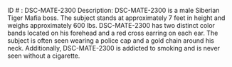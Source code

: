 ID # : DSC-MATE-2300
Description: DSC-MATE-2300 is a male Siberian Tiger Mafia boss. The subject stands at approximately 7 feet in height and weighs approximately 600 lbs. DSC-MATE-2300 has two distinct color bands located on his forehead and a red cross earring on each ear. The subject is often seen wearing a police cap and a gold chain around his neck. Additionally, DSC-MATE-2300 is addicted to smoking and is never seen without a cigarette.